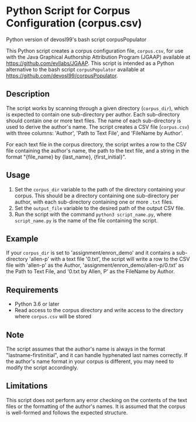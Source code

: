 # Python Script for Corpus Configuration (corpus.csv)

Python version of devosl99's bash script corpusPopulator

This Python script creates a corpus configuration file, `corpus.csv`, for use with the Java Graphical Authorship Attribution Program (JGAAP) available at https://github.com/evllabs/JGAAP. This script is intended as a Python alternative to the bash script `corpusPopulator` available at https://github.com/devosl99/corpusPopulator.

## Description

The script works by scanning through a given directory (`corpus_dir`), which is expected to contain one sub-directory per author. Each sub-directory should contain one or more text files. The name of each sub-directory is used to derive the author's name. The script creates a CSV file (`corpus.csv`) with three columns: 'Author', 'Path to Text File', and 'FileName by Author'.

For each text file in the corpus directory, the script writes a row to the CSV file containing the author's name, the path to the text file, and a string in the format "{file_name} by {last_name}, {first_initial}".

## Usage

1. Set the `corpus_dir` variable to the path of the directory containing your corpus. This should be a directory containing one sub-directory per author, with each sub-directory containing one or more `.txt` files.
2. Set the `output_file` variable to the desired path of the output CSV file.
3. Run the script with the command `python3 script_name.py`, where `script_name.py` is the name of the file containing the script.

## Example

If your `corpus_dir` is set to 'assignment/enron_demo' and it contains a sub-directory 'allen-p' with a text file '0.txt', the script will write a row to the CSV file with 'allen-p' as the Author, 'assignment/enron_demo/allen-p/0.txt' as the Path to Text File, and '0.txt by Allen, P' as the FileName by Author.

## Requirements

- Python 3.6 or later
- Read access to the corpus directory and write access to the directory where `corpus.csv` will be stored

## Note

The script assumes that the author's name is always in the format "lastname-firstinitial", and it can handle hyphenated last names correctly. If the author's name format in your corpus is different, you may need to modify the script accordingly.

## Limitations

This script does not perform any error checking on the contents of the text files or the formatting of the author's names. It is assumed that the corpus is well-formed and follows the expected structure.
